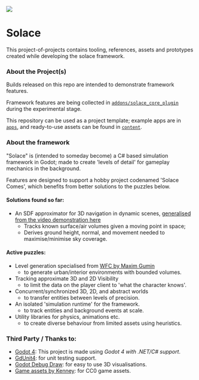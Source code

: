![](https://github.com/ucanluc/solace-private/actions/workflows/main.yml/badge.svg)
# Solace
This project-of-projects contains tooling, references, assets and prototypes created while developing the solace framework.

### About the Project(s)
Builds released on this repo are intended to demonstrate framework features. 

Framework features are being collected in [`addons/solace_core_plugin`](addons/solace_core_plugin) during the experimental stage.

This repository can be used as a project template; example apps are in [`apps`](apps), and ready-to-use assets can be found in [`content`](content). 

### About the framework
"Solace" is (intended to someday become) a C# based simulation framework in Godot; made to create 'levels of detail' for gameplay mechanics in the background.

Features are designed to support a hobby project codenamed 'Solace Comes', which benefits from better solutions to the puzzles below.

#### Solutions found so far:
- An SDF approximator for 3D navigation in dynamic scenes, [generalised from the video demonstration here](https://youtu.be/_nqjsfMtO6c)
  - Tracks known surface/air volumes given a moving point in space;
  - Derives ground height, normal, and movement needed to maximise/minimise sky coverage.

#### Active puzzles:
- Level generation specialised from [WFC by Maxim Gumin](https://github.com/mxgmn/WaveFunctionCollapse)
  - to generate urban/interior environments with bounded volumes.
- Tracking approximate 3D and 2D Visibility
  - to limit the data on the player client to 'what the character knows'.
- Concurrent/synchronized 3D, 2D, and abstract worlds
  - to transfer entities between levels of precision.
- An isolated 'simulation runtime' for the framework.
  - to track entities and background events at scale.
- Utility libraries for physics, animations etc.
  - to create diverse behaviour from limited assets using heuristics.

### Third Party / Thanks to:
- [Godot 4](https://godotengine.org): This project is made using _Godot 4 with .NET/C# support_.
- [GdUnit4](https://github.com/MikeSchulze/gdUnit4): for unit testing support.
- [Godot Debug Draw](https://github.com/Zylann/godot_debug_draw): for easy to use 3D visualisations.
- [Game assets by Kenney](https://www.kenney.nl/): for CC0 game assets.

